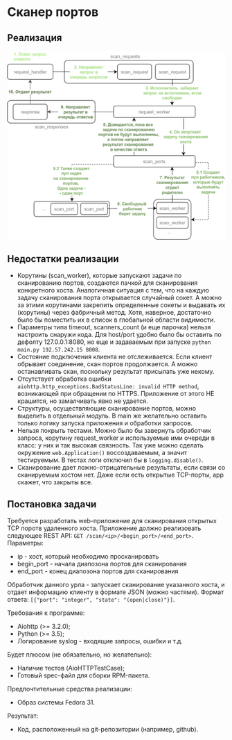 # Сканер портов
## Реализация
![alt text](https://github.com/dashdown/tcpscan/blob/dashdown-patch-1/how_it_works.jpg "Схематическое описание реализации")

## Недостатки реализации
* Корутины (scan_worker), которые запускают задачи по сканированию портов, создаются пачкой для сканирования конкретного хоста. Аналогичная ситуация с тем, что на каждую задачу сканирования порта открывается случайный сокет. А можно за этими корутинами закрепить определенные сокеты и выдавать их (корутины) через фабричный метод. Хотя, наверное, достаточно было бы поместить их в список в глобальной области видимости. 
* Параметры типа timeout, scanners_count (и еще парочка) нельзя настроить снаружи кода. Для host/port удобно было бы оставить по дефолту 127.0.0.1:8080, но еще и задаваемым при запуске `python main.py 192.57.242.15 8008`.
* Состояние подключения клиента не отслеживается. Если клиент обрывает соединение, скан портов продолжается. А можно останавливать скан, поскольку результат присылать уже некому. 
* Отсутствует обработка ошибки `aiohttp.http_exceptions.BadStatusLine: invalid HTTP method`, возникающей при обращении по HTTPS. Приложение от этого НЕ крашится, но замалчивать явно не удается. 
* Структуры, осуществляющие сканирование портов, можно выделить в отдельный модуль. В main же желательно оставить только логику запуска приложения и обработки запросов. 
* Нельзя покрыть тестами. Можно было бы завернуть обработчик запроса, корутину request_worker и используемые ими очереди в класс: у них и так высокая связность. Так уже можно сделать окружение `web.Application()` воссоздаваемым, а значит тестируемым. В тестах логи отключил бы в `logging.disable()`.
* Сканирование дает ложно-отрицательные результаты, если связи со сканируемым хостом нет. Даже если есть открытые TCP-порты, app скажет, что закрыты все. 

## Постановка задачи
Требуется разработать web-приложение для сканирования открытых TCP поротв удаленного хоста.
Приложение должно реализовать следующее REST API: `GET /scan/<ip>/<begin_port>/<end_port>`. Параметры:
* ip - хост, который необходимо просканировать
* begin_port - начала диапозона портов для сканирования
* end_port - конец диапозона портов для сканирования

Обработчик данного урла - запускает сканирование указанного хоста, и отдает информацию клиенту в формате JSON (можно частями). Формат ответа: `[{"port": "integer", "state": "(open|close)"}]`.

Требования к программе:
* Aiohttp (>= 3.2.0);
* Python (>= 3.5);
* Логирование syslog - входящие запросы, ошибки и т.д.

Будет плюсом (не обязательно, но желательно):
* Наличие тестов (AioHTTPTestCase);
* Готовый spec-файл для сборки RPM-пакета.

Предпочтительные средства реализации:
* Образ системы Fedora 31.

Результат:
* Код, расположенный на git-репозитории (например, github).